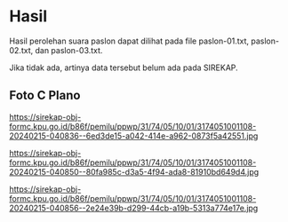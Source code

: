 # Hasil

Hasil perolehan suara paslon dapat dilihat pada file paslon-01.txt, paslon-02.txt, dan paslon-03.txt.

Jika tidak ada, artinya data tersebut belum ada pada SIREKAP.

## Foto C Plano

https://sirekap-obj-formc.kpu.go.id/b86f/pemilu/ppwp/31/74/05/10/01/3174051001108-20240215-040836--6ed3de15-a042-414e-a962-0873f5a42551.jpg

https://sirekap-obj-formc.kpu.go.id/b86f/pemilu/ppwp/31/74/05/10/01/3174051001108-20240215-040850--80fa985c-d3a5-4f94-ada8-81910bd649d4.jpg

https://sirekap-obj-formc.kpu.go.id/b86f/pemilu/ppwp/31/74/05/10/01/3174051001108-20240215-040856--2e24e39b-d299-44cb-a19b-5313a774e17e.jpg
